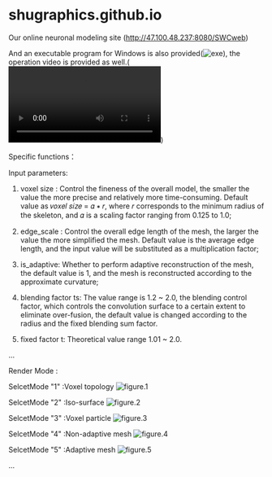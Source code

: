 # shugraphics.github.io
Our online neuronal modeling site (http://47.100.48.237:8080/SWCweb)

And an executable program for Windows is also provided(![exe](https://github.com/CG-LSH/shugraphics.github.io/AdaptiveVolumeNueronModel_Realse_Exe)), the operation video is provided as well.(![video](https://github.com/CG-LSH/shugraphics.github.io/CSBJ_compressed.mp4)) 

Specific functions： 

Input parameters:
1. voxel size :  Control the fineness of the overall model, the smaller the value the more precise and relatively more time-consuming. Default value as 𝑣𝑜𝑥𝑒𝑙 𝑠𝑖𝑧𝑒 = 𝛼 ∗ 𝑟, where 𝑟 corresponds
to the minimum radius of the skeleton, and 𝛼 is a scaling factor ranging from 0.125 to 1.0;

2. edge_scale : Control the overall edge length of the mesh, the larger the value the more simplified the mesh. Default value is the average edge length, and the input value will be substituted as a multiplication factor;

3. is_adaptive: Whether to perform adaptive reconstruction of the mesh, the default value is 1, and the mesh is reconstructed according to the approximate curvature;

4. blending factor ts: The value range is 1.2 ~ 2.0, the blending control factor, which controls the convolution surface to a certain extent to eliminate over-fusion, the default value is changed according to the radius and the fixed blending sum factor.

5. fixed factor t: Theoretical value range 1.01 ~ 2.0.

...

Render Mode : 

SelcetMode "1" :Voxel topology ![figure.1](https://github.com/CG-LSH/shugraphics.github.io/tree/main/figure/1.png)  

SelcetMode "2" :Iso-surface  ![figure.2](https://github.com/CG-LSH/shugraphics.github.io/tree/main/figure/2.png)

SelcetMode "3" :Voxel particle   ![figure.3](https://github.com/CG-LSH/shugraphics.github.io/tree/main/figure/3.png)

SelcetMode "4" :Non-adaptive mesh   ![figure.4](https://github.com/CG-LSH/shugraphics.github.io/tree/main/figure/4.png)

SelcetMode "5" :Adaptive mesh  ![figure.5](https://github.com/CG-LSH/shugraphics.github.io/tree/main/figure/5.png)

...

